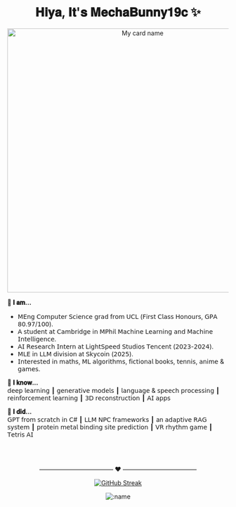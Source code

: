 <h1 align="center">
  𝐇𝐢𝐲𝐚, 𝐈𝐭'𝐬 𝐌𝐞𝐜𝐡𝐚𝐁𝐮𝐧𝐧𝐲𝟏𝟗𝐜 ✨
</h1>

<div align="center">
  <img src="https://cardivo.vercel.app/api?name=MechaBunny19c&description=I%20do%20%20ML%20projects%20and%20AI%20apps%20at%20work.%20I%20code%20interesting%20stuff%20in%20my%20free%20time.%20Nice%20to%20meet%20you%20%F0%9F%91%8B&image=https://github.com/zhuzihan728/zhuzihan728/blob/main/assets/bg.png?raw=true&backgroundColor=%23f6dddd&linkedin=Zihan%20Zhu&github=zhuzihan728&instagram=mechabunny19c&pattern=hideout&colorPattern=%23eaeaea" width="600" alt="My card name">
</div>

<p><strong>🤗 𝐈 𝐚𝐦...</strong><br>
  
- 𝖬𝖤𝗇𝗀 𝖢𝗈𝗆𝗉𝗎𝗍𝖾𝗋 𝖲𝖼𝗂𝖾𝗇𝖼𝖾 𝗀𝗋𝖺𝖽 𝖿𝗋𝗈𝗆 𝖴𝖢𝖫 (𝖥𝗂𝗋𝗌𝗍 𝖢𝗅𝖺𝗌𝗌 𝖧𝗈𝗇𝗈𝗎𝗋𝗌, 𝖦𝖯𝖠 𝟪𝟢.𝟫𝟩/𝟣𝟢𝟢).
- 𝖠 𝗌𝗍𝗎𝖽𝖾𝗇𝗍 𝖺𝗍 𝖢𝖺𝗆𝖻𝗋𝗂𝖽𝗀𝖾 𝗂𝗇 𝖬𝖯𝗁𝗂𝗅 𝖬𝖺𝖼𝗁𝗂𝗇𝖾 𝖫𝖾𝖺𝗋𝗇𝗂𝗇𝗀 𝖺𝗇𝖽 𝖬𝖺𝖼𝗁𝗂𝗇𝖾 𝖨𝗇𝗍𝖾𝗅𝗅𝗂𝗀𝖾𝗇𝖼𝖾.
- 𝖠𝖨 𝖱𝖾𝗌𝖾𝖺𝗋𝖼𝗁 𝖨𝗇𝗍𝖾𝗋𝗇 𝖺𝗍 𝖫𝗂𝗀𝗁𝗍𝖲𝗉𝖾𝖾𝖽 𝖲𝗍𝗎𝖽𝗂𝗈𝗌 𝖳𝖾𝗇𝖼𝖾𝗇𝗍 (𝟤𝟢𝟤𝟥-𝟤𝟢𝟤𝟦).
- 𝖬𝖫𝖤 𝗂𝗇 𝖫𝖫𝖬 𝖽𝗂𝗏𝗂𝗌𝗂𝗈𝗇 at 𝖲𝗄𝗒𝖼𝗈𝗂𝗇 (𝟤𝟢𝟤𝟧).
- 𝖨𝗇𝗍𝖾𝗋𝖾𝗌𝗍𝖾𝖽 𝗂𝗇 𝗆𝖺𝗍𝗁𝗌, 𝖬𝖫 𝖺𝗅𝗀𝗈𝗋𝗂𝗍𝗁𝗆𝗌, 𝖿𝗂𝖼𝗍𝗂𝗈𝗇𝖺𝗅 𝖻𝗈𝗈𝗄𝗌, 𝗍𝖾𝗇𝗇𝗂𝗌, 𝖺𝗇𝗂𝗆𝖾 &amp; 𝗀𝖺𝗆𝖾𝗌.

<p><strong>🐙 𝐈 𝐤𝐧𝐨𝐰...</strong><br>
𝖽𝖾𝖾𝗉 𝗅𝖾𝖺𝗋𝗇𝗂𝗇𝗀 ┃ 𝗀𝖾𝗇𝖾𝗋𝖺𝗍𝗂𝗏𝖾 𝗆𝗈𝖽𝖾𝗅𝗌 ┃ 𝗅𝖺𝗇𝗀𝗎𝖺𝗀𝖾 &amp; 𝗌𝗉𝖾𝖾𝖼𝗁 𝗉𝗋𝗈𝖼𝖾𝗌𝗌𝗂𝗇𝗀 ┃ 𝗋𝖾𝗂𝗇𝖿𝗈𝗋𝖼𝖾𝗆𝖾𝗇𝗍 𝗅𝖾𝖺𝗋𝗇𝗂𝗇𝗀 ┃ 𝟥𝖣 𝗋𝖾𝖼𝗈𝗇𝗌𝗍𝗋𝗎𝖼𝗍𝗂𝗈𝗇 ┃ 𝖠𝖨 𝖺𝗉𝗉𝗌</p>

<p><strong>🐝 𝐈 𝐝𝐢𝐝...</strong><br>
𝖦𝖯𝖳 𝖿𝗋𝗈𝗆 𝗌𝖼𝗋𝖺𝗍𝖼𝗁 𝗂𝗇 𝖢# ┃ 𝖫𝖫𝖬 𝖭𝖯𝖢 𝖿𝗋𝖺𝗆𝖾𝗐𝗈𝗋𝗄s ┃ an 𝖺𝖽𝖺𝗉𝗍𝗂𝗏𝖾 𝖱𝖠𝖦 𝗌𝗒𝗌𝗍𝖾𝗆 ┃ 𝗉𝗋𝗈𝗍𝖾𝗂𝗇 𝗆𝖾𝗍𝖺𝗅 𝖻𝗂𝗇𝖽𝗂𝗇𝗀 𝗌𝗂𝗍𝖾 𝗉𝗋𝖾𝖽𝗂𝖼𝗍𝗂𝗈𝗇 ┃ 𝖵𝖱 𝗋𝗁𝗒𝗍𝗁𝗆 𝗀𝖺𝗆𝖾 ┃ 𝖳𝖾𝗍𝗋𝗂𝗌 𝖠𝖨 </p>
  <br><br>
<div align="center">
  
———————————— ❤️ ————————————

[![GitHub Streak](https://github-readme-streak-stats-eight.vercel.app/?user=zhuzihan728)](https://git.io/streak-stats)



<p align="center" width="100%">
    <img src="https://count.getloli.com/get/@cnt?theme=rule34" alt=":name" />
</p>

</div>
  <!-- <br><br>
  My tech stack:
    <table style="border-collapse: collapse; border: 0;">
        <tr style="border: none;">
        <td style="border: none;">
               <img src="https://img.shields.io/badge/python-%233776AB.svg?style=flat&logo=python&logoColor=white"/>
    <img src="https://img.shields.io/badge/tensorflow-%23FF6F00.svg?style=flat&logo=tensorflow&logoColor=white"/>
    <img src="https://img.shields.io/badge/pytorch-%23EE4C2C.svg?style=flat&logo=pytorch&logoColor=white"/>
    <img src="https://img.shields.io/badge/FastAPI-%23013243.svg?style=flat&logo=fastapi&logoColor=white"/>
    <img src="https://img.shields.io/badge/c%2B%2B-%2300599C.svg?style=flat&logo=c%2B%2B&logoColor=white"/>
    <img src="https://img.shields.io/badge/c%23-%23239120.svg?style=flat&logo=c-sharp&logoColor=white"/>
    <img src="https://img.shields.io/badge/unity-%23000000.svg?style=flat&logo=unity&logoColor=white"/>
    <img src="https://img.shields.io/badge/Unreal%20Engine-%23313131.svg?style=flat&logo=unreal-engine&logoColor=white"/>
    <img src="https://img.shields.io/badge/-azure-%23013243.svg?style=flat&logo=microsoft-azure&logoColor=white"/>
    <img src="https://img.shields.io/badge/git-%23F05033.svg?style=flat&logo=git&logoColor=white"/>
    <img src="https://img.shields.io/badge/visual%20studio%20code-%23007ACC.svg?style=flat&logo=visual-studio-code&logoColor=white"/>
    <img src="https://img.shields.io/badge/-adobe%20premiere%20pro-%23013243.svg?style=flat&logo=adobe-premiere-pro&logoColor=white"/>
    <img src="https://img.shields.io/badge/chatGPT-74aa9c?logo=openai&logoColor=white"/>
    <img src="https://img.shields.io/badge/-notion-%23013243.svg?style=flat&logo=notion&logoColor=white"/>
        </td>
        <td style="border: none;">
        <img src="https://github-readme-stats.vercel.app/api/top-langs/?username=zhuzihan728&hide=html,css,Jupyter+Notebook,ruby,Tex,javascript&langs_count=6&layout=compact" />
        </td>
        </tr>
    </table>




<!-- https://codeacg.xlog.app/github-mei-hua-ri-ji---you-cai-you-ai-wan-md

https://github.com/satyawikananda/satyawikananda/blob/master/README.md?plain=1 -->
